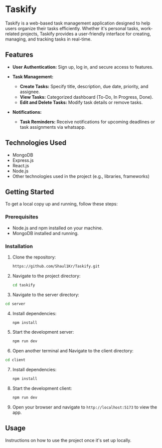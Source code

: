 # Taskify

Taskify is a web-based task management application designed to help users organize their tasks efficiently. Whether it's personal tasks, work-related projects, Taskify provides a user-friendly interface for creating, managing, and tracking tasks in real-time.

## Features

- **User Authentication:** Sign up, log in, and secure access to features.
- **Task Management:**

  - **Create Tasks:** Specify title, description, due date, priority, and assignee.
  - **View Tasks:** Categorized dashboard (To-Do, In Progress, Done).
  - **Edit and Delete Tasks:** Modify task details or remove tasks.

- **Notifications:**

  - **Task Reminders:** Receive notifications for upcoming deadlines or task assignments via whatsapp.

## Technologies Used

- MongoDB
- Express.js
- React.js
- Node.js
- Other technologies used in the project (e.g., libraries, frameworks)

## Getting Started

To get a local copy up and running, follow these steps:

### Prerequisites

- Node.js and npm installed on your machine.
- MongoDB installed and running.

### Installation

1. Clone the repository:

   ```bash
   https://github.com/Shaul1Kr/Taskify.git
   ```

2. Navigate to the project directory:

   ```bash
   cd taskify
   ```

3. Navigate to the server directory:

```bash
cd server
```

4. Install dependencies:

   ```bash
   npm install
   ```

5. Start the development server:

   ```bash
   npm run dev
   ```

6. Open another terminal and Navigate to the client directory:

```bash
cd client
```

7. Install dependencies:

   ```bash
   npm install
   ```

8. Start the development client:

   ```bash
   npm run dev
   ```

9. Open your browser and navigate to `http://localhost:5173` to view the app.

## Usage

Instructions on how to use the project once it's set up locally.
